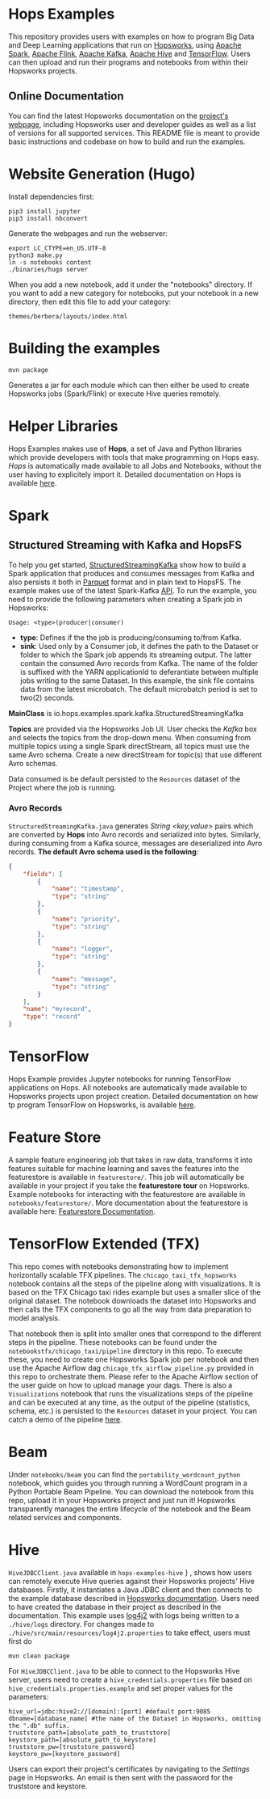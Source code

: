 #  Hops Examples

This repository provides users with examples on how to program Big Data and Deep Learning applications that run on [Hopsworks](https://github.com/logicalclocks/hopsworks), using [Apache Spark](https://spark.apache.org/), [Apache Flink](https://flink.apache.org/), [Apache Kafka](https://kafka.apache.org/),  [Apache Hive](https://hive.apache.org/)  and [TensorFlow](https://www.tensorflow.org/). Users can then upload and run their programs and notebooks from within their Hopsworks projects.

## Online Documentation
You can find the latest Hopsworks documentation on the [project's webpage](https://hopsworks.readthedocs.io/en/latest/), 
including Hopsworks user and developer guides as well as a list of versions for all supported services. This README file is meant to provide basic instructions and codebase on how to build and run the examples.

# Website Generation (Hugo)

Install dependencies first:

    pip3 install jupyter
    pip3 install nbconvert


Generate the webpages and run the webserver:

    export LC_CTYPE=en_US.UTF-8
    python3 make.py
    ln -s notebooks content
    ./binaries/hugo server

When you add a new notebook, add it under the "notebooks" directory.
If you want to add a new category for notebooks, put your notebook in a new directory, then edit this file to add your category:

    themes/berbera/layouts/index.html


# Building the examples

```
mvn package
```

Generates a jar for each module which can then either be used to create Hopsworks jobs (Spark/Flink) or execute Hive queries remotely.

# Helper Libraries
Hops Examples makes use of **Hops**, a set of Java and Python libraries which provide developers with tools that make programming on Hops easy. *Hops* is automatically made available to all Jobs and Notebooks, without the user having to explicitely import it. Detailed documentation on Hops is available [here](https://github.com/logicalclocks/hops-util).

# Spark
## Structured Streaming with Kafka and HopsFS
To help you get started, [StructuredStreamingKafka](https://github.com/logicalclocks/hops-examples/blob/master/spark/src/main/scala/io/hops/examples/spark/kafka/StructuredStreamingKafka.scala) show how to build a Spark application that produces and consumes messages from Kafka and also persists it 
both in [Parquet](https://parquet.apache.org/) format and in plain text to HopsFS. The example makes use of the latest Spark-Kafka [API](https://spark.apache.org/docs/2.2.0/structured-streaming-kafka-integration.html). To run the example, you need to provide the following parameters when creating a Spark job in Hopsworks:

```
Usage: <type>(producer|consumer)
```
* **type**: Defines if the the job is producing/consuming to/from Kafka.
* **sink**: Used only by a Consumer job, it defines the path to the Dataset or folder to which the Spark job appends its streaming output. The latter contain the consumed Avro records from Kafka. The name of the folder is suffixed with the YARN applicationId to deferantiate between multiple jobs writing to the same Dataset. In this example, the sink file contains data from the latest microbatch. The default microbatch period is set to two(2) seconds.

**MainClass** is io.hops.examples.spark.kafka.StructuredStreamingKafka

**Topics** are provided via the Hopsworks Job UI. User checks the *Kafka* box and selects the topics from the drop-down menu. When consuming from multiple topics using a single Spark directStream, all topics must use the same Avro schema. Create a new directStream for topic(s) that use different Avro schemas.

Data consumed is be default persisted to the `Resources` dataset of the Project where the job is running.

### Avro Records
`StructuredStreamingKafka.java` generates *String <key,value>* pairs which are converted by **Hops** into Avro records and serialized into bytes. Similarly, during consuming from a Kafka source, messages are deserialized into Avro records. **The default Avro schema used is the following**:

```json
{
	"fields": [
		{
			"name": "timestamp",
			"type": "string"
		},
		{
			"name": "priority",
			"type": "string"
		},
		{
			"name": "logger",
			"type": "string"
		},
		{
			"name": "message",
			"type": "string"
		}
	],
	"name": "myrecord",
	"type": "record"
}
```


# TensorFlow
Hops Example provides Jupyter notebooks for running TensorFlow applications on Hops. All notebooks are automatically 
made available to Hopsworks projects upon project creation. Detailed documentation on how tp program TensorFlow on 
Hopsworks, is available [here](https://hopsworks.readthedocs.io/en/latest/user_guide/hopsworks/tensorflow.html).

# Feature Store

A sample feature engineering job that takes in raw data, transforms it into features suitable for machine learning 
and saves the features into the featurestore is available in `featurestore/`. This job will automatically be 
available in your project if you take the **featurestore tour** on Hopsworks. Example notebooks for interacting with 
the featurestore are available in `notebooks/featurestore/`. More documentation about the featurestore is available 
here: [Featurestore Documentation](https://docs.hopsworks.ai).

# TensorFlow Extended (TFX)

This repo comes with notebooks demonstrating how to implement horizontally scalable TFX pipelines. The 
``chicago_taxi_tfx_hopsworks`` notebook contains all the steps of the pipeline along with visualizations. It is based
on the TFX Chicago taxi rides example but uses a smaller slice of the original dataset. The notebook downloads the 
dataset into Hopsworks and then calls the TFX components to go all the way from data preparation to model analysis.
 
That notebook then is split into smaller ones that correspond to the different steps in the pipeline. These notebooks
can be found under the ``notebookstfx/chicago_taxi/pipeline`` directory in this repo. To execute these, you need to 
create one Hopsworks Spark job per notebook and then use the Apache Airflow dag ``chicago_tfx_airflow_pipeline.py`` 
provided in this repo to orchestrate them. Please refer to the Apache Airflow section of the user guide on how to 
upload manage your dags. There is also a ``Visualizations`` notebook that runs the visualizations steps of the 
pipeline and can be executed at any time, as the output of the pipeline (statistics, schema, etc.) is persisted to 
the ``Resources`` dataset in your project. You can catch a demo of the pipeline [here](https://www.youtube.com/watch?v=v1DrnY8caVU).

# Beam

Under ``notebooks/beam`` you can find the ``portability_wordcount_python`` notebook, which guides you through running
a WordCount program in a Python Portable Beam Pipeline. You can download the notebook from this repo, upload it in 
your Hopsworks project and just run it! Hopsworks transparently manages the entire lifecycle of the notebook and the 
Beam related services and components.


# Hive
`HiveJDBCClient.java` available in `hops-examples-hive`      }
, shows how users can remotely execute Hive queries against their Hopsworks projects' Hive databases. Firstly, it 
instantiates a Java JDBC client and then connects to the example database described in
 [Hopsworks documentation](https://hops.readthedocs.io/en/latest/user_guide/hopsworks/hive.html#try-it-out). Users need to have created the database in their project as described in the documentation. This example uses [log4j2](https://logging.apache.org/log4j/2.x/) with logs being written to a `./hive/logs` directory. For changes made to `./hive/src/main/resources/log4j2.properties` to take effect, users must first do
```
mvn clean package
```

For `HiveJDBCClient.java` to be able to connect to the Hopsworks Hive server, users need to create a `hive_credentials.properties` file based on `hive_credentials.properties.example` and set proper values for the parameters:
```
hive_url=jdbc:hive2://[domain]:[port] #default port:9085
dbname=[database_name] #the name of the Dataset in Hopsworks, omitting the ".db" suffix.
truststore_path=[absolute_path_to_truststore]
keystore_path=[absolute_path_to_keystore]
truststore_pw=[truststore_password]
keystore_pw=[keystore_password]
```

Users can export their project's certificates by navigating to the *Settings* page in Hopsworks. An email is then sent
 with the password for the truststore and keystore.
